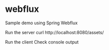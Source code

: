 # webflux
Sample demo using Spring Webflux

Run the server
curl http://localhost:8080/assets/

Run the client
Check console output
